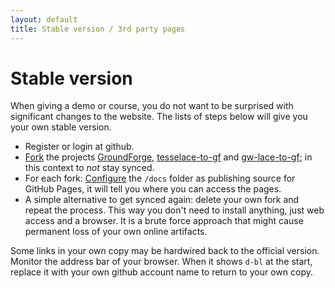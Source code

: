 ```yaml
---
layout: default
title: Stable version / 3rd party pages
---
```


Stable version
==============

When giving a demo or course, you do not want to be surprised with significant changes to the website.
The lists of steps below will give you your own stable version.

* Register or login at github.
* [Fork] the projects
  [GroundForge](https://github.com/d-bl/GroundForge),
  [tesselace-to-gf](https://github.com/d-bl/tesselace-to-gf) and
  [gw-lace-to-gf](https://github.com/d-bl/gw-lace-to-gf);
  in this context to _not_ stay synced.
* For each fork: [Configure] the `/docs` folder as publishing source for GitHub Pages,
  it will tell you where you can access the pages.
* A simple alternative to get synced again:
  delete your own fork and repeat the process.
  This way you don't need to install anything, just web access and a browser.
  It is a brute force approach that might cause permanent loss of your own online artifacts.

[Configure]: https://help.github.com/en/articles/configuring-a-publishing-source-for-github-pages
[Fork]: https://help.github.com/en/articles/fork-a-repo#fork-an-example-repository

Some links in your own copy may be hardwired back to the official version.
Monitor the address bar of your browser.
When it shows `d-bl` at the start, replace it with your own github account name to return to your own copy.
